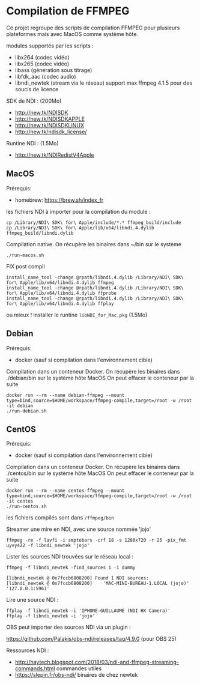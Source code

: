 # Compilation de FFMPEG

Ce projet regroupe des scripts de compilation FFMPEG pour plusieurs plateformes mais avec MacOS comme système hôte.

modules supportés par les scripts :

* libx264 (codec vidéo)
* libx265 (codec vidéo)
* libass (génération sous titrage)
* libfdk_aac (codec audio)
* libndi_newtek (stream via le réseau) support max ffmpeg 4.1.5 pour des soucis de licence

SDK de NDI : (200Mo)

* http://new.tk/NDISDK
* http://new.tk/NDISDKAPPLE
* http://new.tk/NDISDKLINUX
* http://new.tk/ndisdk_license/

Runtine NDI : (1.5Mo)

* http://new.tk/NDIRedistV4Apple

## MacOS

Prérequis:

* homebrew: https://brew.sh/index_fr

les fichiers NDI à importer pour la compilation du module :

```
cp /Library/NDI\ SDK\ for\ Apple/include/*.* ffmpeg_build/include
cp /Library/NDI\ SDK\ for\ Apple/lib/x64/libndi.4.dylib ffmpeg_build/libndi.dylib
```

Compilation native. On récupère les binaires dans ~/bin sur le système

```
./run-macos.sh
```

FIX post compil

```
install_name_tool -change @rpath/libndi.4.dylib /Library/NDI\ SDK\ for\ Apple/lib/x64/libndi.4.dylib ffmpeg
install_name_tool -change @rpath/libndi.4.dylib /Library/NDI\ SDK\ for\ Apple/lib/x64/libndi.4.dylib ffprobe
install_name_tool -change @rpath/libndi.4.dylib /Library/NDI\ SDK\ for\ Apple/lib/x64/libndi.4.dylib ffplay
```

ou mieux ! installer le runtine `libNDI_for_Mac.pkg` (1.5Mo)

## Debian

Prérequis:

* docker (sauf si compilation dans l'environnement cible)

Compilation dans un conteneur Docker. On récupère les binaires dans ./debian/bin sur le système hôte MacOS
On peut effacer le conteneur par la suite

```
docker run --rm --name debian-ffmpeg --mount type=bind,source=$HOME/workspace/ffmpeg-compile,target=/root -w /root -it debian
./run-debian.sh
```

## CentOS

Prérequis:

* docker (sauf si compilation dans l'environnement cible)

Compilation dans un conteneur Docker. On récupère les binaires dans ./centos/bin sur le système hôte MacOS
On peut effacer le conteneur par la suite

```
docker run --rm --name centos-ffmpeg --mount type=bind,source=$HOME/workspace/ffmpeg-compile,target=/root -w /root -it centos
./run-centos.sh
```

les fichiers compilés sont dans `/ffmpeg/bin`

Streamer une mire en NDI, avec une source nommée 'jojo'

```
ffmpeg -re -f lavfi -i smptebars -crf 18 -s 1280x720 -r 25 -pix_fmt uyvy422 -f libndi_newtek 'jojo'
```

Lister les sources NDI trouvées sur le réseau local :

```
ffmpeg -f libndi_newtek -find_sources 1 -i dummy

[libndi_newtek @ 0x7fccb6808200] Found 1 NDI sources:
[libndi_newtek @ 0x7fccb6808200] 	'MAC-MINI-BUREAU-1.LOCAL (jojo)'	'127.0.0.1:5961'
```

Lire une source NDI :

```
ffplay -f libndi_newtek -i 'IPHONE-GUILLAUME (NDI HX Camera)'
ffplay -f libndi_newtek -i 'jojo'
```

OBS peut importer des sources NDI via un plugin :

<https://github.com/Palakis/obs-ndi/releases/tag/4.9.0> (pour OBS 25)

Ressources NDI :
* <http://haytech.blogspot.com/2018/03/ndi-and-ffmpeg-streaming-commands.html> commandes utiles
* <https://slepin.fr/obs-ndi/> binaires de chez newtek
